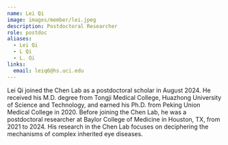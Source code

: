 ```yaml
---
name: Lei Qi
image: images/member/lei.jpeg
description: Postdoctoral Researcher
role: postdoc
aliases:
  - Lei Qi
  - L Qi
  - L. Qi
links:
  email: leiq6@hs.uci.edu
---
```


Lei Qi joined the Chen Lab as a postdoctoral scholar in August 2024. He received his M.D. degree from Tongji Medical College, Huazhong University of Science and Technology, and earned his Ph.D. from Peking Union Medical College in 2020. Before joining the Chen Lab, he was a postdoctoral researcher at Baylor College of Medicine in Houston, TX, from 2021 to 2024.  His research in the Chen Lab focuses on deciphering the mechanisms of complex inherited eye diseases.
